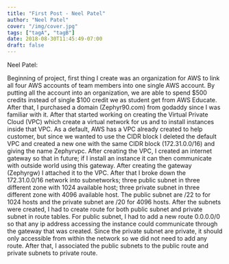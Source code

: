 ```yaml
---
title: "First Post - Neel Patel"
author: "Neel Patel"
cover: "/img/cover.jpg"
tags: ["tagA", "tagB"]
date: 2018-08-30T11:45:49-07:00
draft: false
---
```


Neel Patel:<br>

Beginning of project, first thing I create was an organization for AWS to link all four AWS accounts of 
team members into one single AWS account. By putting all the account into an organization, we are able to spend 
$500 credits instead of single $100 credit we as student get from AWS Educate. After that, I purchased a domain (Zephyr90.com) 
from godaddy since I was familiar with it. After that started working on creating the Virtual Private Cloud (VPC) 
which create a virtual network for us and to install instances inside that VPC. As a default, AWS has a VPC already 
created to help customer, but since we wanted to use the CIDR block I deleted the default VPC and created a new one 
with the same CIDR block (172.31.0.0/16) and giving the name Zephyrvpc. After creating the VPC, I created an internet 
gateway so that in future; if I install an instance it can then communicate with outside world using this gateway. 
After creating the gateway (Zephyrgw) I attached it to the VPC. After that I broke down the 172.31.0.0/16 network into 
subnetworks; three public subnet in three different zone with 1024 available host; three private subnet in three different
zone with 4096 available host. The public subnet are /22 to for 1024 hosts and the private subnet are /20 for 4096 hosts. 
After the subnets were created, I had to create route for both public subnet and private subnet in route tables. 
For public subnet, I had to add a new route 0.0.0.0/0 so that any ip address accessing the instance could communicate 
through the gateway that was created. Since the private subnet are private, it should only accessible from within the 
network so we did not need to add any route. After that, I associated the public subnets to the public route and private 
subnets to private route.


